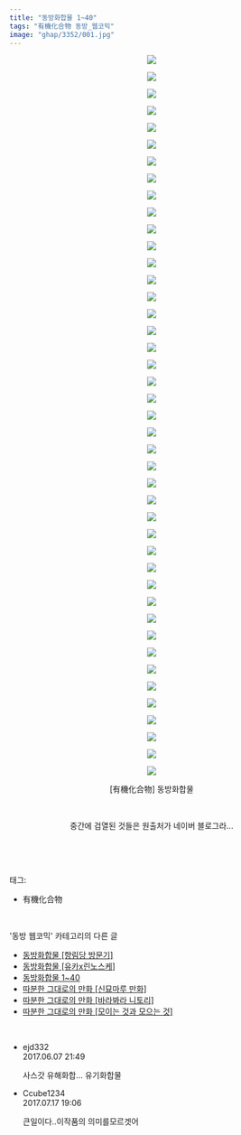```yaml
---
title: "동방화합물 1~40"
tags: "有機化合物 동방_웹코믹"
image: "ghap/3352/001.jpg"
---
```

<div class="article">
<p style="text-align: center; clear: none; float: none;"><img src="{{ site.nasurl }}/ghap/3352/001.jpg"/></p>
<p style="text-align: center; clear: none; float: none;"><img src="{{ site.nasurl }}/ghap/3352/002.jpg"/></p>
<p style="text-align: center; clear: none; float: none;"><img src="{{ site.nasurl }}/ghap/3352/003.jpg"/></p>
<p style="text-align: center; clear: none; float: none;"><img src="{{ site.nasurl }}/ghap/3352/004.jpg"/></p>
<p style="text-align: center; clear: none; float: none;"><img src="{{ site.nasurl }}/ghap/3352/005.jpg"/></p>
<p style="text-align: center; clear: none; float: none;"><img src="{{ site.nasurl }}/ghap/3352/006.jpg"/></p>
<p style="text-align: center; clear: none; float: none;"><img src="{{ site.nasurl }}/ghap/3352/007.jpg"/></p>
<p style="text-align: center; clear: none; float: none;"><img src="{{ site.nasurl }}/ghap/3352/008.jpg"/></p>
<p style="text-align: center; clear: none; float: none;"><img src="{{ site.nasurl }}/ghap/3352/009.jpg"/></p>
<p style="text-align: center; clear: none; float: none;"><img src="{{ site.nasurl }}/ghap/3352/010.jpg"/></p>
<p style="text-align: center; clear: none; float: none;"><img src="{{ site.nasurl }}/ghap/3352/011.jpg"/></p>
<p style="text-align: center; clear: none; float: none;"><img src="{{ site.nasurl }}/ghap/3352/012.jpg"/></p>
<p style="text-align: center; clear: none; float: none;"><img src="{{ site.nasurl }}/ghap/3352/013.jpg"/></p>
<p style="text-align: center; clear: none; float: none;"><img src="{{ site.nasurl }}/ghap/3352/014.jpg"/></p>
<p style="text-align: center; clear: none; float: none;"><img src="{{ site.nasurl }}/ghap/3352/015.jpg"/></p>
<p style="text-align: center; clear: none; float: none;"><img src="{{ site.nasurl }}/ghap/3352/016.jpg"/></p>
<p style="text-align: center; clear: none; float: none;"><img src="{{ site.nasurl }}/ghap/3352/017.jpg"/></p>
<p style="text-align: center; clear: none; float: none;"><img src="{{ site.nasurl }}/ghap/3352/018.jpg"/></p>
<p style="text-align: center; clear: none; float: none;"><img src="{{ site.nasurl }}/ghap/3352/019.jpg"/></p>
<p style="text-align: center; clear: none; float: none;"><img src="{{ site.nasurl }}/ghap/3352/020.jpg"/></p>
<p style="text-align: center; clear: none; float: none;"><img src="{{ site.nasurl }}/ghap/3352/021.jpg"/></p>
<p style="text-align: center; clear: none; float: none;"><img src="{{ site.nasurl }}/ghap/3352/022.jpg"/></p>
<p style="text-align: center; clear: none; float: none;"><img src="{{ site.nasurl }}/ghap/3352/023.jpg"/></p>
<p style="text-align: center; clear: none; float: none;"><img src="{{ site.nasurl }}/ghap/3352/024.jpg"/></p>
<p style="text-align: center; clear: none; float: none;"><img src="{{ site.nasurl }}/ghap/3352/025.jpg"/></p>
<p style="text-align: center; clear: none; float: none;"><img src="{{ site.nasurl }}/ghap/3352/026.jpg"/></p>
<p style="text-align: center; clear: none; float: none;"><img src="{{ site.nasurl }}/ghap/3352/027.jpg"/></p>
<p style="text-align: center; clear: none; float: none;"><img src="{{ site.nasurl }}/ghap/3352/028.jpg"/></p>
<p style="text-align: center; clear: none; float: none;"><img src="{{ site.nasurl }}/ghap/3352/029.jpg"/></p>
<p style="text-align: center; clear: none; float: none;"><img src="{{ site.nasurl }}/ghap/3352/030.jpg"/></p>
<p style="text-align: center; clear: none; float: none;"><img src="{{ site.nasurl }}/ghap/3352/031.jpg"/></p>
<p style="text-align: center; clear: none; float: none;"><img src="{{ site.nasurl }}/ghap/3352/032.jpg"/></p>
<p style="text-align: center; clear: none; float: none;"><img src="{{ site.nasurl }}/ghap/3352/033.jpg"/></p>
<p style="text-align: center; clear: none; float: none;"><img src="{{ site.nasurl }}/ghap/3352/034.jpg"/></p>
<p style="text-align: center; clear: none; float: none;"><img src="{{ site.nasurl }}/ghap/3352/035.jpg"/></p>
<p style="text-align: center; clear: none; float: none;"><img src="{{ site.nasurl }}/ghap/3352/036.jpg"/></p>
<p style="text-align: center; clear: none; float: none;"><img src="{{ site.nasurl }}/ghap/3352/037.jpg"/></p>
<p style="text-align: center; clear: none; float: none;"><img src="{{ site.nasurl }}/ghap/3352/038.jpg"/></p>
<p style="text-align: center; clear: none; float: none;"><img src="{{ site.nasurl }}/ghap/3352/039.jpg"/></p>
<p style="text-align: center; clear: none; float: none;"><img src="{{ site.nasurl }}/ghap/3352/040.jpg"/></p>
<p style="text-align: center; clear: none; float: none;"><img src="{{ site.nasurl }}/ghap/3352/041.jpg"/></p>
<p style="text-align: center; clear: none; float: none;"><img src="{{ site.nasurl }}/ghap/3352/042.jpg"/></p>
<p style="text-align: center; clear: none; float: none;"><img src="{{ site.nasurl }}/ghap/3352/043.jpg"/></p>
<p style="text-align: center; clear: none; float: none;">[有機化合物] 동방화합물</p>
<p style="text-align: center; clear: none; float: none;"><br/></p>
<p style="text-align: center; clear: none; float: none;">중간에 검열된 것들은 원출처가 네이버 블로그라...</p>
<p><br/></p>
</div><br/>
<div class="tagTrail">
<p>태그: </p>
<ul>
<li>有機化合物</li>
</ul>
</div><br/>
<div class="another">
<p>'동방 웹코믹' 카테고리의 다른 글</p>
<ul>
<li><a href="/2017-06-07-ghap_3354">동방화합물 [향림당 방문기]</a></li>
<li><a href="/2017-06-07-ghap_3353">동방화합물 [유카x린노스케]</a></li>
<li><a href="/2017-06-07-ghap_3352">동방화합물 1~40</a></li>
<li><a href="/2017-06-07-ghap_3351">따분한 그대로의 만화 [신묘마루 만화]</a></li>
<li><a href="/2017-06-06-ghap_3339">따분한 그대로의 만화 [바라봐라 니토리]</a></li>
<li><a href="/2017-06-06-ghap_3338">따분한 그대로의 만화 [모이는 것과 모으는 것]</a></li>
</ul>
</div><br/>
<div class="cb_module cb_fluid">
<div class="cb_wrt cb_profile">
<div class="comment">
<ul>
<li class="cb_thumb_off" id="comment15008377">
<div class="cb_comment_area">
<div class="cb_info_area">
<div class="cb_section">
<span class="cb_nick_name">ejd332</span>
</div>
<div class="cb_section">
<span class="cb_date">2017.06.07 21:49 </span>
</div>
</div>
<div class="cb_dsc_comment">
<p class="cb_dsc">
											사스갓 유해화합... 유기화합물
										</p>
</div>
</div></li>
<li class="cb_thumb_off" id="comment15037891">
<div class="cb_comment_area">
<div class="cb_info_area">
<div class="cb_section">
<span class="cb_nick_name">Ccube1234</span>
</div>
<div class="cb_section">
<span class="cb_date">2017.07.17 19:06 </span>
</div>
</div>
<div class="cb_dsc_comment">
<p class="cb_dsc">
											큰일이다..이작품의 의미를모르겟어
										</p>
</div>
</div></li>
</ul>
</div>
</div><!-- commentList close -->
</div><br/>
